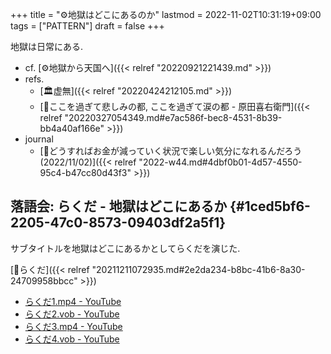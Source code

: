 +++
title = "⚙地獄はどこにあるのか"
lastmod = 2022-11-02T10:31:19+09:00
tags = ["PATTERN"]
draft = false
+++

地獄は日常にある.

-   cf. [⚙地獄から天国へ]({{< relref "20220921221439.md" >}})
-   refs.
    -   [🏛虚無]({{< relref "20220424212105.md" >}})
    -   [📜ここを過ぎて悲しみの都, ここを過ぎて涙の都 - 原田喜右衛門]({{< relref "20220327054349.md#e7ac586f-bec8-4531-8b39-bb4a40af166e" >}})
-   journal
    -   [💭どうすればお金が減っていく状況で楽しい気分になれるんだろう(2022/11/02)]({{< relref "2022-w44.md#4dbf0b01-4d57-4550-95c4-b47cc80d43f3" >}})


## 落語会: らくだ - 地獄はどこにあるか {#1ced5bf6-2205-47c0-8573-09403df2a5f1}

サブタイトルを地獄はどこにあるかとしてらくだを演じた.

[📝らくだ]({{< relref "20211211072935.md#2e2da234-b8bc-41b6-8a30-24709958bbcc" >}})

-   [らくだ1.mp4 - YouTube](https://www.youtube.com/watch?v=Iw0RDJp1etE)
-   [らくだ2.vob - YouTube](https://www.youtube.com/watch?v=AH6Ortvpb9I)
-   [らくだ3.mp4 - YouTube](https://www.youtube.com/watch?v=Qbqr9trKS_0)
-   [らくだ4.vob - YouTube](https://www.youtube.com/watch?v=33-L0UKjwMU)
